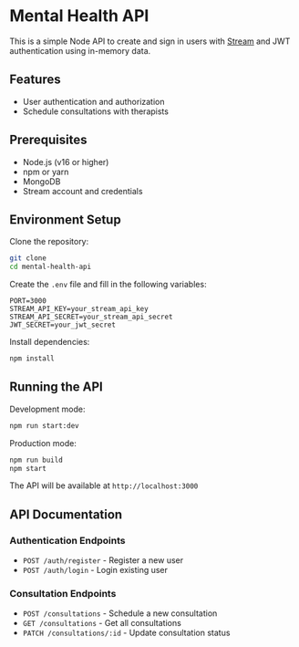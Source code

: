 # Mental Health API

This is a simple Node API to create and sign in users with [Stream](https://dub.sh/getstream) and JWT authentication using in-memory data.

## Features

- User authentication and authorization
- Schedule consultations with therapists

## Prerequisites

- Node.js (v16 or higher)
- npm or yarn
- MongoDB
- Stream account and credentials

## Environment Setup

Clone the repository:

```bash
git clone
cd mental-health-api
```

Create the `.env` file and fill in the following variables:

```env
PORT=3000
STREAM_API_KEY=your_stream_api_key
STREAM_API_SECRET=your_stream_api_secret
JWT_SECRET=your_jwt_secret
```

Install dependencies:

```bash
npm install
```

## Running the API

Development mode:

```bash
npm run start:dev
```

Production mode:

```bash
npm run build
npm start
```

The API will be available at `http://localhost:3000`

## API Documentation

### Authentication Endpoints

- `POST /auth/register` - Register a new user
- `POST /auth/login` - Login existing user

### Consultation Endpoints

- `POST /consultations` - Schedule a new consultation
- `GET /consultations` - Get all consultations
- `PATCH /consultations/:id` - Update consultation status

